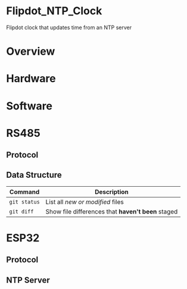 # Flipdot_NTP_Clock
Flipdot clock that updates time from an NTP server

# Overview


# Hardware

# Software

# RS485
## Protocol
## Data Structure

| Command | Description |
| --- | --- |
| `git status` | List all *new or modified* files |
| `git diff` | Show file differences that **haven't been** staged |

# ESP32
## Protocol
## NTP Server

